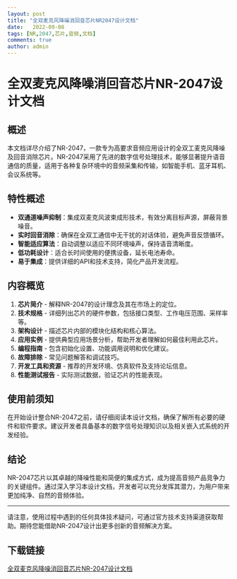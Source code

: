 ```yaml
---
layout: post
title: "全双麦克风降噪消回音芯片NR2047设计文档"
date:   2022-09-08
tags: [NR,2047,芯片,音频,文档]
comments: true
author: admin
---
```

# 全双麦克风降噪消回音芯片NR-2047设计文档

## 概述

本文档详尽介绍了NR-2047，一款专为高要求音频应用设计的全双工麦克风降噪及回音消除芯片。NR-2047采用了先进的数字信号处理技术，能够显著提升语音通信的质量，适用于各种复杂环境中的音频采集和传输，如智能手机、蓝牙耳机、会议系统等。

## 特性概述

- **双通道噪声抑制**：集成双麦克风波束成形技术，有效分离目标声源，屏蔽背景噪音。
- **实时回音消除**：确保在全双工通信中无干扰的对话体验，避免声音反馈循环。
- **智能适应算法**：自动调整以适应不同环境噪声，保持语音清晰度。
- **低功耗设计**：适合长时间使用的便携设备，延长电池寿命。
- **易于集成**：提供详细的API和技术支持，简化产品开发流程。

## 内容概览

1. **芯片简介** - 解释NR-2047的设计理念及其在市场上的定位。
2. **技术规格** - 详细列出芯片的硬件参数，包括接口类型、工作电压范围、采样率等。
3. **架构设计** - 描述芯片内部的模块化结构和核心算法。
4. **应用实例** - 提供典型应用场景分析，帮助开发者理解如何最佳利用此芯片。
5. **编程指南** - 包含初始化设置、功能调用说明和优化建议。
6. **故障排除** - 常见问题解答和调试技巧。
7. **开发工具和资源** - 推荐的开发环境、仿真软件及支持论坛信息。
8. **性能测试报告** - 实际测试数据，验证芯片的性能表现。

## 使用前须知

在开始设计整合NR-2047之前，请仔细阅读本设计文档，确保了解所有必要的硬件和软件要求。建议开发者具备基本的数字信号处理知识以及相关嵌入式系统的开发经验。

## 结论

NR-2047芯片以其卓越的降噪性能和简便的集成方式，成为提高音频产品竞争力的关键组件。通过深入学习本设计文档，开发者可以充分发挥其潜力，为用户带来更加纯净、自然的音频体验。

---

请注意，使用过程中遇到的任何具体技术疑问，可通过官方技术支持渠道获取帮助。期待您能借助NR-2047设计出更多创新的音频解决方案。

## 下载链接

[全双麦克风降噪消回音芯片NR-2047设计文档](https://pan.quark.cn/s/cd008d9392f4)